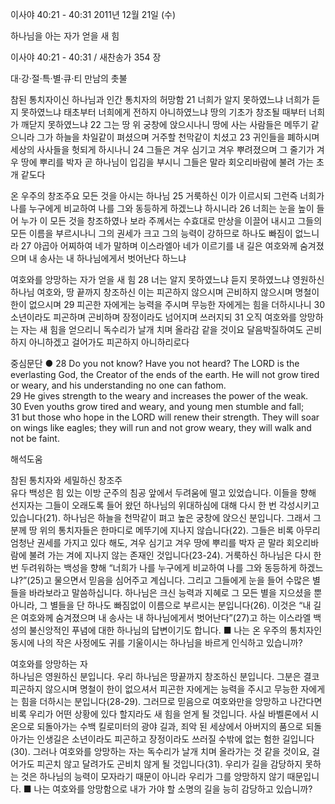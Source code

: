 이사야 40:21 - 40:31 
2011년 12월 21일 (수)

하나님을 아는 자가 얻을 새 힘



이사야 40:21 - 40:31 / 새찬송가 354 장


대·강·절·특·별·큐·티 만남의 촛불

참된 통치자이신 하나님과 인간 통치자의 허망함
21 너희가 알지 못하였느냐 너희가 듣지 못하였느냐 태초부터 너희에게 전하지 아니하였느냐 땅의 기초가 창조될 때부터 너희가 깨닫지 못하였느냐 22 그는 땅 위 궁창에 앉으시나니 땅에 사는 사람들은 메뚜기 같으니라 그가 하늘을 차일같이 펴셨으며 거주할 천막같이 치셨고 23 귀인들을 폐하시며 세상의 사사들을 헛되게 하시나니 24 그들은 겨우 심기고 겨우 뿌려졌으며 그 줄기가 겨우 땅에 뿌리를 박자 곧 하나님이 입김을 부시니 그들은 말라 회오리바람에 불려 가는 초개 같도다

온 우주의 창조주요 모든 것을 아시는 하나님
25 거룩하신 이가 이르시되 그런즉 너희가 나를 누구에게 비교하여 나를 그와 동등하게 하겠느냐 하시니라 26 너희는 눈을 높이 들어 누가 이 모든 것을 창조하였나 보라 주께서는 수효대로 만상을 이끌어 내시고 그들의 모든 이름을 부르시나니 그의 권세가 크고 그의 능력이 강하므로 하나도 빠짐이 없느니라 27 야곱아 어찌하여 네가 말하며 이스라엘아 네가 이르기를 내 길은 여호와께 숨겨졌으며 내 송사는 내 하나님에게서 벗어난다 하느냐

여호와를 앙망하는 자가 얻을 새 힘
28 너는 알지 못하였느냐 듣지 못하였느냐 영원하신 하나님 여호와, 땅 끝까지 창조하신 이는 피곤하지 않으시며 곤비하지 않으시며 명철이 한이 없으시며 29 피곤한 자에게는 능력을 주시며 무능한 자에게는 힘을 더하시나니 30 소년이라도 피곤하며 곤비하며 장정이라도 넘어지며 쓰러지되 31 오직 여호와를 앙망하는 자는 새 힘을 얻으리니 독수리가 날개 치며 올라감 같을 것이요 달음박질하여도 곤비하지 아니하겠고 걸어가도 피곤하지 아니하리로다

중심문단 ● 28 Do you not know? Have you not heard? The LORD is the everlasting God, the Creator of the ends of the earth. He will not grow tired or weary, and his understanding no one can fathom.   
29 He gives strength to the weary and increases the power of the weak.   
30 Even youths grow tired and weary, and young men stumble and fall;   
31 but those who hope in the LORD will renew their strength. They will soar on wings like eagles; they will run and not grow weary, they will walk and not be faint.

해석도움





참된 통치자와 세밀하신 창조주  
유다 백성은 힘 있는 이방 군주의 침공 앞에서 두려움에 떨고 있었습니다. 이들을 향해 선지자는 그들이 오래도록 들어 왔던 하나님의 위대하심에 대해 다시 한 번 각성시키고 있습니다(21). 하나님은 하늘을 천막같이 펴고 높은 궁창에 앉으신 분입니다. 그래서 그분께 땅 위의 통치자들은 한마디로 메뚜기에 지나지 않습니다(22). 그들은 비록 아무리 엄청난 권세를 가지고 있다 해도, 겨우 심기고 겨우 땅에 뿌리를 박자 곧 말라 회오리바람에 불려 가는 겨에 지나지 않는 존재인 것입니다(23-24). 거룩하신 하나님은 다시 한 번 두려워하는 백성을 향해 “너희가 나를 누구에게 비교하여 나를 그와 동등하게 하겠느냐?”(25)고 물으면서 믿음을 심어주고 계십니다. 그리고 그들에게 눈을 들어 수많은 별들을 바라보라고 말씀하십니다. 하나님은 크신 능력과 지혜로 그 모든 별을 지으셨을 뿐 아니라, 그 별들을 단 하나도 빠짐없이 이름으로 부르시는 분입니다(26). 이것은 “내 길은 여호와께 숨겨졌으며 내 송사는 내 하나님에게서 벗어난다”(27)고 하는 이스라엘 백성의 불신앙적인 푸념에 대한 하나님의 답변이기도 합니다.
■ 나는 온 우주의 통치자인 동시에 나의 작은 사정에도 귀를 기울이시는 하나님을 바르게 인식하고 있습니까?

여호와를 앙망하는 자  
하나님은 영원하신 분입니다. 우리 하나님은 땅끝까지 창조하신 분입니다. 그분은 결코 피곤하지 않으시며 명철이 한이 없으셔서 피곤한 자에게는 능력을 주시고 무능한 자에게는 힘을 더하시는 분입니다(28-29). 그러므로 믿음으로 여호와만을 앙망하고 나간다면 비록 우리가 어떤 상황에 있다 할지라도 새 힘을 얻게 될 것입니다. 사실 바벨론에서 시온으로 되돌아가는 수백 킬로미터의 광야 길과, 죄악 된 세상에서 아버지의 품으로 되돌아가는 인생길은 소년이라도 피곤하고 장정이라도 쓰러질 수밖에 없는 험한 길입니다(30). 그러나 여호와를 앙망하는 자는 독수리가 날개 치며 올라가는 것 같을 것이요, 걸어가도 피곤치 않고 달려가도 곤비치 않게 될 것입니다(31). 우리가 길을 감당하지 못하는 것은 하나님의 능력이 모자라기 때문이 아니라 우리가 그를 앙망하지 않기 때문입니다.
■ 나는 여호와를 앙망함으로 내가 가야 할 소명의 길을 능히 감당하고 있습니까?